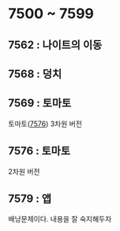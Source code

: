 # 7500 ~ 7599


## 7562 : 나이트의 이동

## 7568 : 덩치

## 7569 : 토마토
토마토([7576](https://www.acmicpc.net/problem/7576)) 3차원 버전

## 7576 : 토마토
2차원 버전

## 7579 : 앱
배낭문제이다. 내용을 잘 숙지해두자
